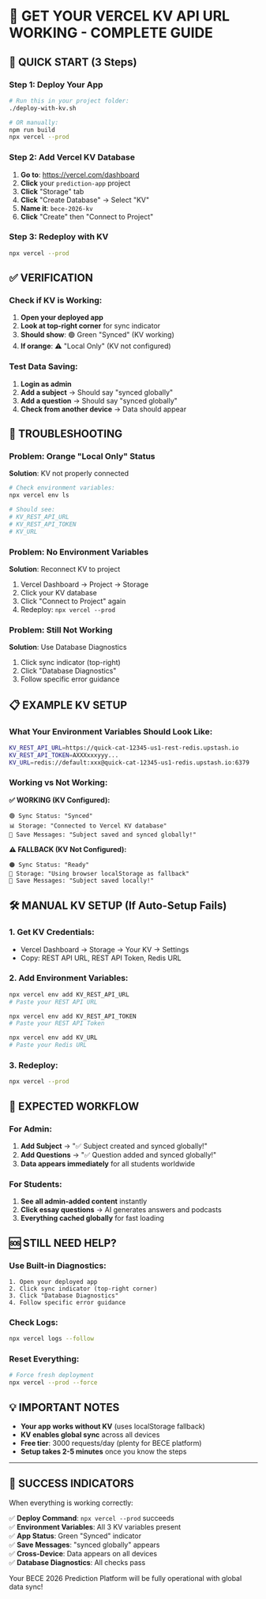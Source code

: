 # 🎯 GET YOUR VERCEL KV API URL WORKING - COMPLETE GUIDE

## 🚀 QUICK START (3 Steps)

### **Step 1: Deploy Your App**
```bash
# Run this in your project folder:
./deploy-with-kv.sh

# OR manually:
npm run build
npx vercel --prod
```

### **Step 2: Add Vercel KV Database**
1. **Go to**: https://vercel.com/dashboard
2. **Click** your `prediction-app` project  
3. **Click** "Storage" tab
4. **Click** "Create Database" → Select "KV"
5. **Name it**: `bece-2026-kv`
6. **Click** "Create" then "Connect to Project"

### **Step 3: Redeploy with KV**
```bash
npx vercel --prod
```

## ✅ VERIFICATION

### **Check if KV is Working:**
1. **Open your deployed app**
2. **Look at top-right corner** for sync indicator
3. **Should show**: 🟢 Green "Synced" (KV working)
4. **If orange**: ⚠️ "Local Only" (KV not configured)

### **Test Data Saving:**
1. **Login as admin**
2. **Add a subject** → Should say "synced globally"
3. **Add a question** → Should say "synced globally"
4. **Check from another device** → Data should appear

## 🔧 TROUBLESHOOTING

### **Problem**: Orange "Local Only" Status
**Solution**: KV not properly connected
```bash
# Check environment variables:
npx vercel env ls

# Should see:
# KV_REST_API_URL
# KV_REST_API_TOKEN  
# KV_URL
```

### **Problem**: No Environment Variables
**Solution**: Reconnect KV to project
1. Vercel Dashboard → Project → Storage
2. Click your KV database
3. Click "Connect to Project" again
4. Redeploy: `npx vercel --prod`

### **Problem**: Still Not Working  
**Solution**: Use Database Diagnostics
1. Click sync indicator (top-right)
2. Click "Database Diagnostics"
3. Follow specific error guidance

## 📋 EXAMPLE KV SETUP

### **What Your Environment Variables Should Look Like:**
```bash
KV_REST_API_URL=https://quick-cat-12345-us1-rest-redis.upstash.io
KV_REST_API_TOKEN=AXXXxxxyyy...
KV_URL=redis://default:xxx@quick-cat-12345-us1-redis.upstash.io:6379
```

### **Working vs Not Working:**

**✅ WORKING (KV Configured):**
```
🟢 Sync Status: "Synced"
📊 Storage: "Connected to Vercel KV database"
💾 Save Messages: "Subject saved and synced globally!"
```

**⚠️ FALLBACK (KV Not Configured):**
```
🟠 Sync Status: "Ready" 
📱 Storage: "Using browser localStorage as fallback"
💾 Save Messages: "Subject saved locally!"
```

## 🛠️ MANUAL KV SETUP (If Auto-Setup Fails)

### **1. Get KV Credentials:**
- Vercel Dashboard → Storage → Your KV → Settings
- Copy: REST API URL, REST API Token, Redis URL

### **2. Add Environment Variables:**
```bash
npx vercel env add KV_REST_API_URL
# Paste your REST API URL

npx vercel env add KV_REST_API_TOKEN
# Paste your REST API Token

npx vercel env add KV_URL  
# Paste your Redis URL
```

### **3. Redeploy:**
```bash
npx vercel --prod
```

## 🎯 EXPECTED WORKFLOW

### **For Admin:**
1. **Add Subject** → "✅ Subject created and synced globally!"
2. **Add Questions** → "✅ Question added and synced globally!"  
3. **Data appears immediately** for all students worldwide

### **For Students:**
1. **See all admin-added content** instantly
2. **Click essay questions** → AI generates answers and podcasts
3. **Everything cached globally** for fast loading

## 🆘 STILL NEED HELP?

### **Use Built-in Diagnostics:**
```
1. Open your deployed app
2. Click sync indicator (top-right corner)
3. Click "Database Diagnostics"  
4. Follow specific error guidance
```

### **Check Logs:**
```bash
npx vercel logs --follow
```

### **Reset Everything:**
```bash
# Force fresh deployment
npx vercel --prod --force
```

## 💡 IMPORTANT NOTES

- **Your app works without KV** (uses localStorage fallback)
- **KV enables global sync** across all devices
- **Free tier**: 3000 requests/day (plenty for BECE platform)
- **Setup takes 2-5 minutes** once you know the steps

---

## 🎉 SUCCESS INDICATORS

When everything is working correctly:

✅ **Deploy Command**: `npx vercel --prod` succeeds  
✅ **Environment Variables**: All 3 KV variables present  
✅ **App Status**: Green "Synced" indicator  
✅ **Save Messages**: "synced globally" appears  
✅ **Cross-Device**: Data appears on all devices  
✅ **Database Diagnostics**: All checks pass  

Your BECE 2026 Prediction Platform will be fully operational with global data sync!
